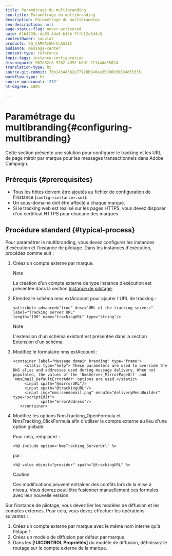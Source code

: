 ```yaml
---
title: Paramétrage du multibranding
seo-title: Paramétrage du multibranding
description: Paramétrage du multibranding
seo-description: null
page-status-flag: never-activated
uuid: 61b4235c-da03-4da8-b14b-7ffb12c8d4c8
contentOwner: sauviat
products: SG_CAMPAIGN/CLASSIC
audience: message-center
content-type: reference
topic-tags: instance-configuration
discoiquuid: 907d82c8-9262-4952-b8df-21144dd55824
translation-type: ht
source-git-commit: 70b143445b2e77128b9404e35d96b39694d55335
workflow-type: ht
source-wordcount: '237'
ht-degree: 100%

---
```



# Paramétrage du multibranding{#configuring-multibranding}

Cette section présente une solution pour configurer le tracking et les URL de page miroir par marque pour les messages transactionnels dans Adobe Campaign.

## Prérequis {#prerequisites}

* Tous les hôtes doivent être ajoutés au fichier de configuration de l&#39;instance (`config-<instance>.xml`).
* Un sous-domaine doit être affecté à chaque marque.
* Si le tracking web est réalisé sur les pages HTTPS, vous devez disposer d&#39;un certificat HTTPS pour chacune des marques.

## Procédure standard {#typical-process}

Pour paramétrer le multibranding, vous devez configurer les instances d&#39;exécution et l&#39;instance de pilotage. Dans les instances d&#39;exécution, procédez comme suit :

1. Créez un compte externe par marque.

   >[!NOTE]
   >
   >La création d’un compte externe de type Instance d’exécution est présentée dans la section [Instance de pilotage](../../message-center/using/creating-a-shared-connection.md#control-instance).

1. Etendez le schéma nms:extAccount pour ajouter l&#39;URL de tracking :

   ```
   <attribute advanced="true" desc="URL of the tracking servers" label="Tracking server URL"
   length="100" name="trackingURL" type="string"/>
   ```

   >[!NOTE]
   >
   >L&#39;extension d&#39;un schéma existant est présentée dans la section [Extension d&#39;un schéma](../../configuration/using/extending-a-schema.md).

1. Modifiez le formulaire nms:extAccount :

   ```
   <container label="Message domain branding" type="frame">
        <static type="help"> These parameters are used to override the DNS alias and addresses used during message delivery. When not populated, the values of the 'NmsServer_MirrorPageUrl' and 'NmsEmail_DefaultErrorAddr' options are used.</static>
        <input xpath="@mirrorURL"/>
        <input xpath="@trackingURL"/>
        <input img="nms:sendemail.png" menuId="deliveryMenuBuilder" type="scriptEdit">
               xpath="errorAddress"/>
      </container>
   ```

1. Modifiez les options NmsTracking_OpenFormula et NmsTracking_ClickFormula afin d&#39;utiliser le compte externe au lieu d&#39;une option globale.

   Pour cela, remplacez :

   ```
   <%@ include option='NmsTracking_ServerUrl' %>
   ```

   par :

   ```
   <%@ value object="provider" xpath="@trackingURL" %>
   ```

   >[!CAUTION]
   >
   >Ces modifications peuvent entraîner des conflits lors de la mise à niveau. Vous devrez peut-être fusionner manuellement ces formules avec leur nouvelle version.

Sur l&#39;instance de pilotage, vous devez lier les modèles de diffusion et les comptes externes. Pour cela, vous devez effectuer les opérations suivantes :

1. Créez un compte externe par marque avec le même nom interne qu&#39;à l&#39;étape 1.
1. Créez un modèle de diffusion par défaut par marque.
1. Dans les **[!UICONTROL Propriétés]** du modèle de diffusion, définissez le routage sur le compte externe de la marque.

